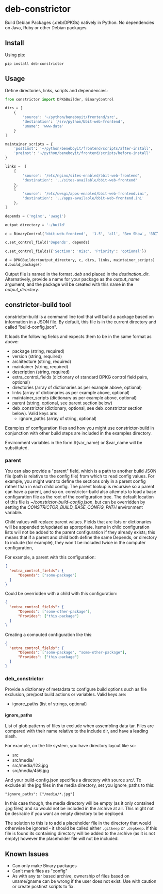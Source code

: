 # deb-constrictor


Build Debian Packages (.deb/DPKGs) natively in Python. No dependencies on Java, Ruby or other Debian packages.

Install
-------

Using pip:

    pip install deb-constrictor

Usage
-----

Define directories, links, scripts and dependencies:


```python
from constrictor import DPKGBuilder, BinaryControl

dirs = [
    {
        'source': '~/python/beneboyit/frontend/src',
        'destination': '/srv/python/bbit-web-frontend',
        'uname': 'www-data'
    }
]

maintainer_scripts = {
    'postinst': '~/python/beneboyit/frontend/scripts/after-install',
    'preinst': '~/python/beneboyit/frontend/scripts/before-install'
}

links =  [
    {
        'source': '/etc/nginx/sites-enabled/bbit-web-frontend',
        'destination': '../sites-available/bbit-web-frontend'
    },
    {
        'source': '/etc/uwsgi/apps-enabled/bbit-web-frontend.ini',
        'destination': '../apps-available/bbit-web-frontend.ini'
    },
]

depends = ('nginx', 'uwsgi')

output_directory = '~/build'

c = BinaryControl('bbit-web-frontend',  '1.5', 'all', 'Ben Shaw', 'BBIT Web Frontend')

c.set_control_field('Depends', depends)

c.set_control_fields({'Section': 'misc', 'Priority': 'optional'})

d = DPKGBuilder(output_directory, c, dirs, links, maintainer_scripts)
d.build_package()
```

Output file is named in the format *<packagename>_<version>_<architecture>.deb* and placed in the *destination_dir*.
Alternatively, provide a name for your package as the *output_name* argument, and the package will be created with this
name in the *output_directory*.


constrictor-build tool
----------------------

constrictor-build is a command line tool that will build a package based on information in a JSON file. By default,
this file is in the current directory and called "build-config.json".

It loads the following fields and expects them to be in the same format as above:

* package (string, required)
* version  (string, required)
* architecture (string, required)
* maintainer (string, required)
* description (string, required)
* extra_control_fields (dictionary of standard DPKG control field pairs, optional)
* directories (array of dictionaries as per example above, optional)
* links (array of dictionaries as per example above, optional)
* maintainer_scripts (dictionary as per example above, optional)
* parent (string, optional, see parent section below)
* deb_constrictor (dictionary, optional, see deb_constrictor section below). Valid keys are:
    * ignore_paths (array of string, optional)

Examples of configuration files and how you might use constrictor-build in conjunction with other build steps are
included in the examples directory.

Environment variables in the form ${var_name} or $var_name will be substituted.

### parent ###

You can also provide a "parent" field, which is a path to another build JSON file (path is relative to the config file)
from which to read config values. For example, you might want to define the sections only in a parent config rather
than in each child config. The parent lookup is recursive so a parent can have a parent, and so on. constrictor-build
also attempts to load a base configuration file as the root of the configuration tree. The default location of this file
is *~/constrictor-build-config.json*, but can be overridden by setting the *CONSTRICTOR_BUILD_BASE_CONFIG_PATH*
environment variable.

Child values will replace parent values. Fields that are lists or dictionaries will be appended to/updated as
appropriate. Items in child configuration lists will not be added to the parent configuration if they already exists;
this means that if a parent and child both define the same Depends, or directory to include (for example), they won't be
included twice in the computer configuration,

For example, a parent with this configuration:

```json
{
  "extra_control_fields": {
      "Depends": ["some-package"]
  }
}
```

Could be overridden with a child with this configuration:

```json
{
  "extra_control_fields": {
      "Depends": ["some-other-package"],
      "Provides": ["this-package"]
  }
}
```

Creating a computed configuration like this:

```json
{
  "extra_control_fields": {
      "Depends": ["some-package", "some-other-package"],
      "Provides": ["this-package"]
  }
}
```

### deb_constrictor  ##

Provide a dictionary of metadata to configure build options such as file exclusion, pre/post build actions or variables.
Valid keys are:
* ignore_paths (list of strings, optional)


#### ignore_paths ###

List of glob patterns of files to exclude when assembling data tar. Files are compared with their name relative to the
include dir, and have a leading slash.

For example, on the file system, you have directory layout like so:

- src
- src/media/
- src/media/123.jpg
- src/media/456.jpg

And your build-config.json specifies a directory with source *src/*. To exclude all the jpg files in the media directory,
set you ignore_paths to this:

`"ignore_paths": ["/media/*.jpg"]`

In this case though, the media directory will be empty (as it only contained .jpg files) and so would not be included in
the archive at all. This might not be desirable if you want an empty directory to be deployed.

The solution to this is to add a placeholder file in the directory that would otherwise be ignored - it should be called
either `.gitkeep` or `.depkeep`. If this file is found its containing directory will be added to the archive (as it is
not empty) however the placeholder file will not be included.


Known Issues
------------

- Can only make Binary packages
- Can't mark files as "config"
- As with any tar based archive, ownership of files based on uname/gname can be wrong if the user does not exist. Use
    with caution or create postinst scripts to fix.
